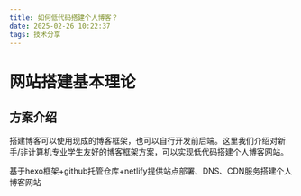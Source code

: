 ```yaml
---
title: 如何低代码搭建个人博客？
date: 2025-02-26 10:22:37
tags: 技术分享
---
```


# 网站搭建基本理论

## 方案介绍

搭建博客可以使用现成的博客框架，也可以自行开发前后端。这里我们介绍对新手/非计算机专业学生友好的博客框架方案，可以实现低代码搭建个人博客网站。

 基于hexo框架+github托管仓库+netlify提供站点部署、DNS、CDN服务搭建个人博客网站



